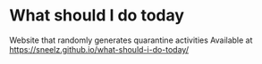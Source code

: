 # What should I do today
Website that randomly generates quarantine activities
Available at https://sneelz.github.io/what-should-i-do-today/
